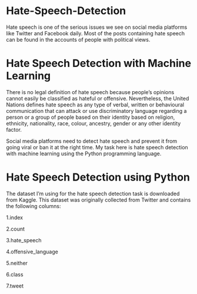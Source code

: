 # Hate-Speech-Detection

Hate speech is one of the serious issues we see on social media platforms like Twitter and Facebook daily. Most of the posts containing hate speech can be found in the accounts of people with political views.

# Hate Speech Detection with Machine Learning

There is no legal definition of hate speech because people’s opinions cannot easily be classified as hateful or offensive. Nevertheless, the United Nations defines hate speech as any type of verbal, written or behavioural communication that can attack or use discriminatory language regarding a person or a group of people based on their identity based on religion, ethnicity, nationality, race, colour, ancestry, gender or any other identity factor.

Social media platforms need to detect hate speech and prevent it from going viral or ban it at the right time. My task here is hate speech detection with machine learning using the Python programming language.

# Hate Speech Detection using Python

The dataset I’m using for the hate speech detection task is downloaded from Kaggle. This dataset was originally collected from Twitter and contains the following columns:

1.index

2.count

3.hate_speech

4.offensive_language

5.neither

6.class

7.tweet 
